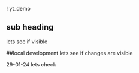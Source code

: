! yt_demo

## sub heading
lets see if visible


##local development
lets see if changes are visible

29-01-24 lets check
